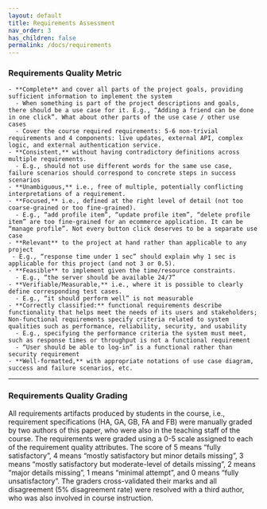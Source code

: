 ```yaml
---
layout: default
title: Requirements Assessment
nav_order: 3
has_children: false
permalink: /docs/requirements
---
```

### Requirements Quality Metric

    - **Complete** and cover all parts of the project goals, providing sufficient information to implement the system
      - When something is part of the project descriptions and goals, there should be a use case for it. E.g., “Adding a friend can be done in one click”. What about other parts of the use case / other use cases
      - Cover the course required requirements: 5-6 non-trivial requirements and 4 components: live updates, external API, complex logic, and external authentication service.
    - **Consistent,** without having contradictory definitions across multiple requirements.
      - E.g., should not use different words for the same use case, failure scenarios should correspond to concrete steps in success scenarios
    - **Unambiguous,** i.e., free of multiple, potentially conflicting interpretations of a requirement.
    - **Focused,** i.e., defined at the right level of detail (not too coarse-grained or too fine-grained).
      - E.g., “add profile item”, “update profile item”, “delete profile item” are too fine-grained for an ecommerce application. It can be “manage profile”. Not every button click deserves to be a separate use case
    - **Relevant** to the project at hand rather than applicable to any project
     - E.g., “response time under 1 sec” should explain why 1 sec is applicable for this project (and not 3 or 0.5).
    - **Feasible** to implement given the time/resource constraints.
      - E.g., “the server should be available 24/7”
    - **Verifiable/Measurable,** i.e., where it is possible to clearly define corresponding test cases.
      - E.g., “it should perform well” is not measurable
    - **Correctly classified:** functional requirements describe functionality that helps meet the needs of its users and stakeholders; Non-functional requirements specify criteria related to system qualities such as performance, reliability, security, and usability
      - E.g., specifying the performance criteria the system must meet, such as response times or throughput is not a functional requirement
      - “User should be able to log-in” is a functional rather than security requirement
    - **Well-formatted,** with appropriate notations of use case diagram, success and failure scenarios, etc.

---
### Requirements Quality Grading 

All requirements artifacts produced by students in the course, i.e., requirement
specifications (HA, GA, GB, FA and FB) were manually graded by two authors of this paper, who were also in the teaching staff of the course. The
requirements were graded using a 0-5 scale assigned to each of the requirement quality attributes.
The score of 5 means “fully satisfactory”, 4 means “mostly satisfactory but minor details missing”, 3 means “mostly satisfactory but moderate-level of details missing”, 2 means “major details missing”, 1 means “minimal attempt”, and 0 means “fully unsatisfactory”. The graders cross-validated their marks and all disagreement (5% disagreement rate) were resolved with a third author, who was also involved in course instruction.